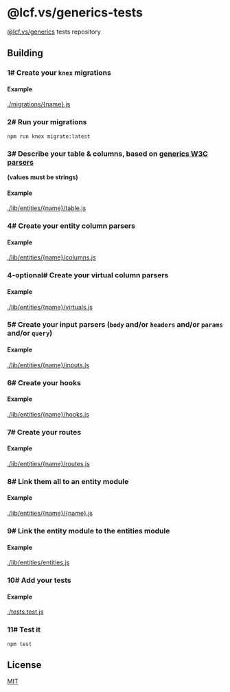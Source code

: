 # @lcf.vs/generics-tests

[@lcf.vs/generics](https://github.com/Lcfvs/generics) tests repository


## Building


### 1# Create your `knex` migrations

#### Example
[./migrations/{name}.js](./migrations/events.js)


### 2# Run your migrations

`npm run knex migrate:latest`


### 3# Describe your table & columns, based on [generics W3C parsers](https://github.com/Lcfvs/generics/tree/master/lib/validation/parsers/w3c)

**(values must be strings)**

#### Example
[./lib/entities/{name}/table.js](./lib/entities/events/table.js)


### 4# Create your entity column parsers

#### Example
[./lib/entities/{name}/columns.js](./lib/entities/events/columns.js)


### 4-optional# Create your virtual column parsers

#### Example
[./lib/entities/{name}/virtuals.js](./lib/entities/events/virtuals.js)


### 5# Create your input parsers (`body` and/or `headers` and/or `params` and/or `query`)

#### Example
[./lib/entities/{name}/inputs.js](./lib/entities/events/inputs.js)


### 6# Create your hooks

#### Example
[./lib/entities/{name}/hooks.js](./lib/entities/events/hooks.js)


### 7# Create your routes

#### Example
[./lib/entities/{name}/routes.js](./lib/entities/events/routes.js)


### 8# Link them all to an entity module

#### Example
[./lib/entities/{name}/{name}.js](./lib/entities/events/events.js)


### 9# Link the entity module to the entities module

#### Example
[./lib/entities/entities.js](./lib/entities/entities.js)


### 10# Add your tests

#### Example
[./tests.test.js](./tests/test.js)


### 11# Test it

`npm test`


## License

[MIT](./LICENSE)
